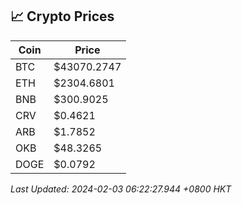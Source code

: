 ## 📈 Crypto Prices

| Coin | Price |
| ---- | ----- |
| BTC | $43070.2747 |
| ETH | $2304.6801 |
| BNB | $300.9025 |
| CRV | $0.4621 |
| ARB | $1.7852 |
| OKB | $48.3265 |
| DOGE | $0.0792 |

_Last Updated: 2024-02-03 06:22:27.944 +0800 HKT_